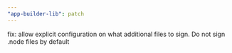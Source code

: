 ```yaml
---
"app-builder-lib": patch
---
```


fix: allow explicit configuration on what additional files to sign. Do not sign .node files by default
